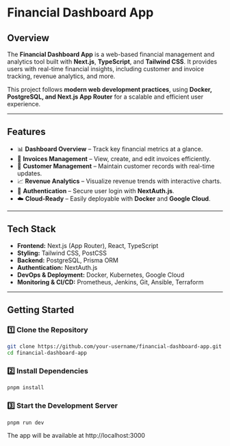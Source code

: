 # Financial Dashboard App

## Overview
The **Financial Dashboard App** is a web-based financial management and analytics tool built with **Next.js**, **TypeScript**, and **Tailwind CSS**. It provides users with real-time financial insights, including customer and invoice tracking, revenue analytics, and more.

This project follows **modern web development practices**, using **Docker, PostgreSQL, and Next.js App Router** for a scalable and efficient user experience.

---

## Features
- 📊 **Dashboard Overview** – Track key financial metrics at a glance.
- 🧾 **Invoices Management** – View, create, and edit invoices efficiently.
- 👥 **Customer Management** – Maintain customer records with real-time updates.
- 📈 **Revenue Analytics** – Visualize revenue trends with interactive charts.
- 🔑 **Authentication** – Secure user login with **NextAuth.js**.
- ☁️ **Cloud-Ready** – Easily deployable with **Docker** and **Google Cloud**.

---

## Tech Stack
- **Frontend:** Next.js (App Router), React, TypeScript
- **Styling:** Tailwind CSS, PostCSS
- **Backend:** PostgreSQL, Prisma ORM
- **Authentication:** NextAuth.js
- **DevOps & Deployment:** Docker, Kubernetes, Google Cloud
- **Monitoring & CI/CD:** Prometheus, Jenkins, Git, Ansible, Terraform

---

## Getting Started

### **1️⃣ Clone the Repository**
```bash
git clone https://github.com/your-username/financial-dashboard-app.git
cd financial-dashboard-app
```

### **2️⃣ Install Dependencies**
```bash
pnpm install
```

### **3️⃣ Start the Development Server**
```bash
pnpm run dev
```

The app will be available at http://localhost:3000

